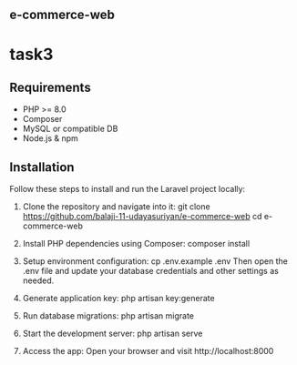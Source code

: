 ## e-commerce-web
# task3


## Requirements
- PHP >= 8.0
- Composer
- MySQL or compatible DB
- Node.js & npm

## Installation

Follow these steps to install and run the Laravel project locally:

1. Clone the repository and navigate into it:
   git clone https://github.com/balaji-11-udayasuriyan/e-commerce-web
   cd e-commerce-web

2. Install PHP dependencies using Composer:
   composer install

3. Setup environment configuration:
   cp .env.example .env
   Then open the .env file and update your database credentials and other settings as needed.

4. Generate application key:
   php artisan key:generate

5. Run database migrations:
   php artisan migrate

6. Start the development server:
   php artisan serve

7. Access the app:
   Open your browser and visit http://localhost:8000
